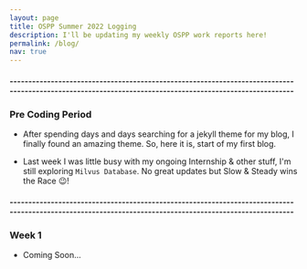 ```yaml
---
layout: page
title: OSPP Summer 2022 Logging
description: I'll be updating my weekly OSPP work reports here!
permalink: /blog/
nav: true
---
```


#### --------------------------------------------------------------------------------------------------------------------------------------------------------

### Pre Coding Period

- After spending days and days searching for a jekyll theme for my blog, I finally found an amazing theme. So, here it is, start of my first blog.

- Last week I was little busy with my ongoing Internship & other stuff, I'm still exploring `Milvus Database`. No great updates but Slow & Steady wins the Race 😉️!

#### --------------------------------------------------------------------------------------------------------------------------------------------------------

### Week 1

- Coming Soon...
